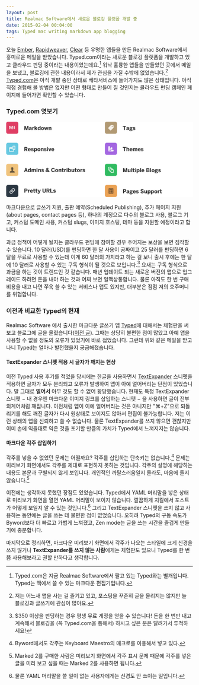 ```yaml
---
layout: post
title: Realmac Software에서 새로운 블로깅 플랫폼 개발 중
date: 2015-02-04 00:04:00
tags: Typed mac writing markdown app blogging
---
```


오늘 [Ember][9140-0001], [Rapidweaver][9140-0002], [Clear][9140-0003] 등 유명한 앱들을 만든 Realmac Software에서 흥미로운 메일을 받았습니다. Typed.com이라는 새로운 블로깅 플랫폼을 개발하고 있고 클라우드 펀딩 중이라는 내용이었는데요.[^1] 워낙 훌륭한 앱들을 만들었던 곳에서 메일을 보냈고, 블로깅에 관한 내용이라서 제가 관심을 가질 수밖에 없었습니다.[^2] [Typed.com](http://typed.com)은 아직 개발 중인 상태로 베타서비스에 들어가지도 않은 상태입니다. 아직 직접 경험해 볼 방법은 없지만 어떤 형태로 만들어 질 것인지는 클라우드 펀딩 캠페인 페이지에 들어가면 확인할 수 있습니다.

### Typed.com 엿보기
![Features of Typed.com](/images/typed-com-features.png)

마크다운으로 글쓰기 지원, 출판 예약(Scheduled Publishing), 추가 페이지 지원(about pages, contact pages 등), 하나의 계정으로 다수의 블로그 사용, 블로그 기고, 커스텀 도메인 사용, 커스텀 slugs, 이미지 호스팅, 테마 등을 지원할 예정이라고 합니다.

과금 정책이 어떻게 될지는 클라우드 펀딩에 참여할 경우 주어지는 보상을 보면 짐작할 수 있습니다. 10 달러(USD)를 펀딩하면 한 달 사용이 공짜이고 25 달러를 펀딩하면 6달을 무료로 사용할 수 있는데 이게 60 달러의 가치라고 하는 걸 보니 출시 후에는 한 달에 10 달러로 사용할 수 있는 구독 형식이 될 것으로 보입니다.[^3] 요새는 구독 형식으로 과금을 하는 것이 트렌드인 것 같습니다. 매년 업데이트 되는 새로운 버전의 앱으로 업그레이드 하려면 돈을 내야 하는 것과 어찌 보면 일맥상통합니다. 물론 아직도 한 번 구매 비용을 내고 나면 쭈욱 쓸 수 있는 서비스나 앱도 있지만, 대부분은 점점 저의 호주머니를 위협합니다.

### 이전과 비교한 Typed의 현재

Realmac Software 에서 출시한 마크다운 글쓰기 앱 [Typed](http://realmacsoftware.com/typed)에 대해서는 체험판을 써 보고 블로그에 글을 올렸습니다([이전 글](http://halryang.net/Typed-review/)). 그때는 상당히 불편한 점이 많았고 아예 앱을 사용할 수 없을 정도의 오류가 있었기에 바로 접었습니다. 그런데 위와 같은 메일을 받고 나니 Typed는 얼마나 발전했을지 궁금해졌습니다.

#### TextExpander 스니펫 적용 시 글자가 깨지는 현상
이전 Typed 사용 후기를 적었을 당시에는 한글을 사용하면서 [TextExpander](http://smilesoftware.com/TextExpander/index.html) 스니펫을 적용하면 글자가 모두 분리되고 오류가 발생하여 앱이 아예 얼어버리는 단점이 있었습니다. 말 그대로 **얼어서** 아무 것도 할 수 없어 황당했습니다. 현재도 특정 TextExpander 스니펫 − 내 경우엔 마크다운 이미지 링크를 삽입하는 스니펫 − 을 사용하면 글이 전부 외계어처럼 깨집니다. 이전처럼 앱이 이예 얼어버리는 것은 아니지만 "⌘+Z"으로 되돌리기를 해도 깨진 글자가 다시 원상태로 보이지도 않아서 편집이 불가능합니다. 저는 이런 상태의 앱을 신뢰하고 쓸 수 없습니다. 물론 TextExpander를 쓰지 않으면 괜찮지만 이미 손에 익을대로 익은 것을 포기할 만큼의 가치가 Typed에서 느껴지지는 않습니다.

#### 마크다운 각주 삽입하기
각주를 넣을 수 없었던 문제는 어떨까요? 각주를 삽입하는 단축키는 없습니다.[^4] 문제는 미리보기 화면에서도 각주를 제대로 표현하지 못하는 것입니다. 각주의 설명에 해당하는 내용도 본문과 구별되지 않게 보입니다. 개인적인 까탈스러움일지 몰라도, 마음에 들지 않습니다.[^5] 

이전에는 생각하지 못했던 장점도 있었습니다. Typed에서 YAML 머리말을 넣은 상태로 미리보기 화면을 열면 YAML 머리말이 보이지 않습니다. 깔끔하게 지킬에서 포스트가 어떻게 보일지 알 수 있는 것입니다.[^6] 그리고 TextExpander 스니펫을 쓰지 않고 사용하는 동안에는 글을 쓰는 데 불편한 점이 없었습니다. 오히려 Typed의 구동 속도가 Byword보다 더 빠르고 가볍게 느껴졌고, Zen mode는 글을 쓰는 시간을 즐겁게 만들기에 충분합니다.

마지막으로 정리하면, 마크다운 미리보기 화면에서 각주가 나오는 스타일에 크게 신경을 쓰지 않거나 **TextExpander를 쓰지 않는 사람**에게는 체험판도 있으니 Typed를 한 번쯤 사용해보라고 권할 만하다고 생각합니다.

[9140-0001]: http://realmacsoftware.com/ember
[9140-0002]: http://realmacsoftware.com/rapidweaver/
[9140-0003]: http://realmacsoftware.com/clear

[^1]: Typed.com은 지금 Realmac Software에서 팔고 있는 Typed와는 별개입니다. Typed는 맥에서 쓸 수 있는 마크다운 편집기입니다.

[^2]: 저는 어느새 앱을 사는 걸 즐기고 있고, 포스팅을 꾸준히 글을 올리지는 않지만 늘 블로깅과 글쓰기에 관심이 많아요.

[^3]: $350 이상을 펀딩하는 경우 평생 무료 계정을 얻을 수 있습니다! 돈을 한 번만 내고 계속해서 블로깅을 (꼭 Typed.com을 통해서) 하시고 싶은 분은 달려가서 투척하세요!

[^4]: Byword에서도 각주는 Keyboard Maestro의 매크로를 이용해서 넣고 있다.

[^5]: Marked 2를 구매한 사람은 미리보기 화면에서 각주 표시 문제 때문에 각주를 넣은 글을 미리 보고 싶을 때는 Marked 2를 사용하면 됩니다.

[^6]: 물론 YAML 머리말을 쓸 일이 없는 사용자에게는 신경도 안 쓰이는 일입니다.